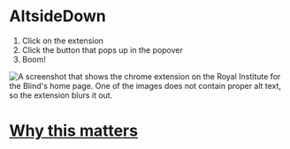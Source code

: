 # AltsideDown

1. Click on the extension
2. Click the button that pops up in the popover
3. Boom!

![A screenshot that shows the chrome extension on the Royal Institute for the Blind's home page. One of the images does not contain proper alt text, so the extension blurs it out.](https://i.imgur.com/ARrNGmH.png)


# [Why this matters](https://youtu.be/dEbl5jvLKGQ)
